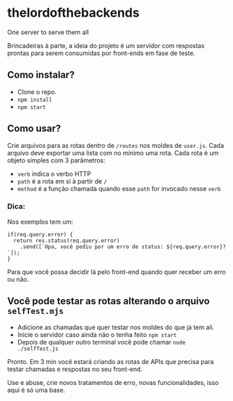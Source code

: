 # thelordofthebackends
One server to serve them all

Brincadeiras à parte, a ideia do projeto é um servidor com respostas prontas para serem consumidas por front-ends em fase de teste.

## Como instalar?
- Clone o repo.
- `npm install`
- `npm start`

## Como usar?
Crie arquivos para as rotas dentro de `/routes` nos moldes de `user.js`.
Cada arquivo deve exportar uma lista com no mínimo uma rota.
Cada rota é um objeto simples com 3 parâmetros: 
- `verb` indica o verbo HTTP
- `path` é a rota em si à partir de `/`
- `method` é a função chamada quando esse `path` for invocado nesse `verb`
### Dica:
Nos exemplos tem um:
```
if(req.query.error) {
  return res.status(req.query.error)
    .send([`Opa, você pediu por um erro de status: ${req.query.error}?`]);
}
```
Para que você possa decidir lá pelo front-end quando quer receber um erro ou não.

## Você pode testar as rotas alterando o arquivo `selfTest.mjs`
- Adicione as chamadas que quer testar nos moldes do que já tem ali.
- Inicie o servidor caso ainda não o tenha feito `npm start`
- Depois de qualquer outro terminal você pode chamar `node ./selfTest.js`

Pronto. Em 3 min você estará criando as rotas de APIs que precisa para testar chamadas e respostas no seu front-end.

Use e abuse, crie novos tratamentos de erro, novas funcionalidades, isso aqui é só uma base.